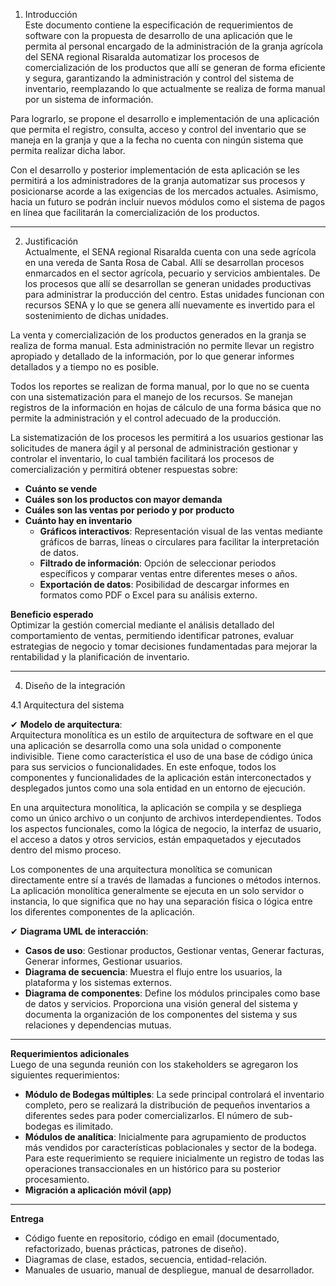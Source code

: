 1. Introducción  
Este documento contiene la especificación de requerimientos de software con la propuesta de desarrollo de una aplicación que le permita al personal encargado de la administración de la granja agrícola del SENA regional Risaralda automatizar los procesos de comercialización de los productos que allí se generan de forma eficiente y segura, garantizando la administración y control del sistema de inventario, reemplazando lo que actualmente se realiza de forma manual por un sistema de información.  

Para lograrlo, se propone el desarrollo e implementación de una aplicación que permita el registro, consulta, acceso y control del inventario que se maneja en la granja y que a la fecha no cuenta con ningún sistema que permita realizar dicha labor.  

Con el desarrollo y posterior implementación de esta aplicación se les permitirá a los administradores de la granja automatizar sus procesos y posicionarse acorde a las exigencias de los mercados actuales. Asimismo, hacia un futuro se podrán incluir nuevos módulos como el sistema de pagos en línea que facilitarán la comercialización de los productos.  

---

2. Justificación  
Actualmente, el SENA regional Risaralda cuenta con una sede agrícola en una vereda de Santa Rosa de Cabal. Allí se desarrollan procesos enmarcados en el sector agrícola, pecuario y servicios ambientales. De los procesos que allí se desarrollan se generan unidades productivas para administrar la producción del centro. Estas unidades funcionan con recursos SENA y lo que se genera allí nuevamente es invertido para el sostenimiento de dichas unidades.  

La venta y comercialización de los productos generados en la granja se realiza de forma manual. Esta administración no permite llevar un registro apropiado y detallado de la información, por lo que generar informes detallados y a tiempo no es posible.  

Todos los reportes se realizan de forma manual, por lo que no se cuenta con una sistematización para el manejo de los recursos. Se manejan registros de la información en hojas de cálculo de una forma básica que no permite la administración y el control adecuado de la producción.  

La sistematización de los procesos les permitirá a los usuarios gestionar las solicitudes de manera ágil y al personal de administración gestionar y controlar el inventario, lo cual también facilitará los procesos de comercialización y permitirá obtener respuestas sobre:  
- **Cuánto se vende**  
- **Cuáles son los productos con mayor demanda**  
- **Cuáles son las ventas por periodo y por producto**  
- **Cuánto hay en inventario**  
    - **Gráficos interactivos**: Representación visual de las ventas mediante gráficos de barras, líneas o circulares para facilitar la interpretación de datos.  
    - **Filtrado de información**: Opción de seleccionar periodos específicos y comparar ventas entre diferentes meses o años.  
    - **Exportación de datos**: Posibilidad de descargar informes en formatos como PDF o Excel para su análisis externo.  

**Beneficio esperado**  
Optimizar la gestión comercial mediante el análisis detallado del comportamiento de ventas, permitiendo identificar patrones, evaluar estrategias de negocio y tomar decisiones fundamentadas para mejorar la rentabilidad y la planificación de inventario.  

---

4. Diseño de la integración  

4.1 Arquitectura del sistema  

✔ **Modelo de arquitectura**:  
Arquitectura monolítica es un estilo de arquitectura de software en el que una aplicación se desarrolla como una sola unidad o componente indivisible. Tiene como característica el uso de una base de código única para sus servicios o funcionalidades. En este enfoque, todos los componentes y funcionalidades de la aplicación están interconectados y desplegados juntos como una sola entidad en un entorno de ejecución.  

En una arquitectura monolítica, la aplicación se compila y se despliega como un único archivo o un conjunto de archivos interdependientes. Todos los aspectos funcionales, como la lógica de negocio, la interfaz de usuario, el acceso a datos y otros servicios, están empaquetados y ejecutados dentro del mismo proceso.  

Los componentes de una arquitectura monolítica se comunican directamente entre sí a través de llamadas a funciones o métodos internos. La aplicación monolítica generalmente se ejecuta en un solo servidor o instancia, lo que significa que no hay una separación física o lógica entre los diferentes componentes de la aplicación.  

✔ **Diagrama UML de interacción**:  
- **Casos de uso**: Gestionar productos, Gestionar ventas, Generar facturas, Generar informes, Gestionar usuarios.  
- **Diagrama de secuencia**: Muestra el flujo entre los usuarios, la plataforma y los sistemas externos.  
- **Diagrama de componentes**: Define los módulos principales como base de datos y servicios. Proporciona una visión general del sistema y documenta la organización de los componentes del sistema y sus relaciones y dependencias mutuas.  

---

**Requerimientos adicionales**  
Luego de una segunda reunión con los stakeholders se agregaron los siguientes requerimientos:  
- **Módulo de Bodegas múltiples**: La sede principal controlará el inventario completo, pero se realizará la distribución de pequeños inventarios a diferentes sedes para poder comercializarlos. El número de sub-bodegas es ilimitado.  
- **Módulos de analítica**: Inicialmente para agrupamiento de productos más vendidos por características poblacionales y sector de la bodega. Para este requerimiento se requiere inicialmente un registro de todas las operaciones transaccionales en un histórico para su posterior procesamiento.  
- **Migración a aplicación móvil (app)**  

---

**Entrega**  
- Código fuente en repositorio, código en email (documentado, refactorizado, buenas prácticas, patrones de diseño).  
- Diagramas de clase, estados, secuencia, entidad-relación.  
- Manuales de usuario, manual de despliegue, manual de desarrollador.  
